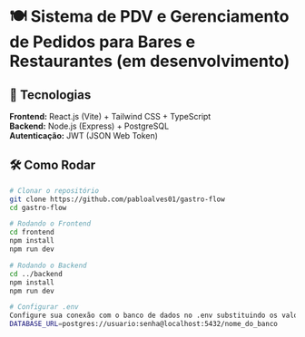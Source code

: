# 🍽️ Sistema de PDV e Gerenciamento de Pedidos para Bares e Restaurantes (em desenvolvimento)

## 🚀 Tecnologias  
**Frontend:** React.js (Vite) + Tailwind CSS + TypeScript  
**Backend:** Node.js (Express) + PostgreSQL  
**Autenticação:** JWT (JSON Web Token)  

## 🛠️ Como Rodar  
```sh
# Clonar o repositório
git clone https://github.com/pabloalves01/gastro-flow
cd gastro-flow

# Rodando o Frontend
cd frontend
npm install
npm run dev

# Rodando o Backend
cd ../backend
npm install
npm run dev

# Configurar .env
Configure sua conexão com o banco de dados no .env substituindo os valores abaixo
DATABASE_URL=postgres://usuario:senha@localhost:5432/nome_do_banco
